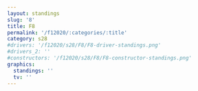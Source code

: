 ```yaml
---
layout: standings
slug: '8'
title: F8
permalink: '/f12020/:categories/:title'
category: s28
#drivers: '/f12020/s28/F8/F8-driver-standings.png'
#drivers_2: ''
#constructors: '/f12020/s28/F8/F8-constructor-standings.png'
graphics:
  standings: ''
  tv: ''
---
```


